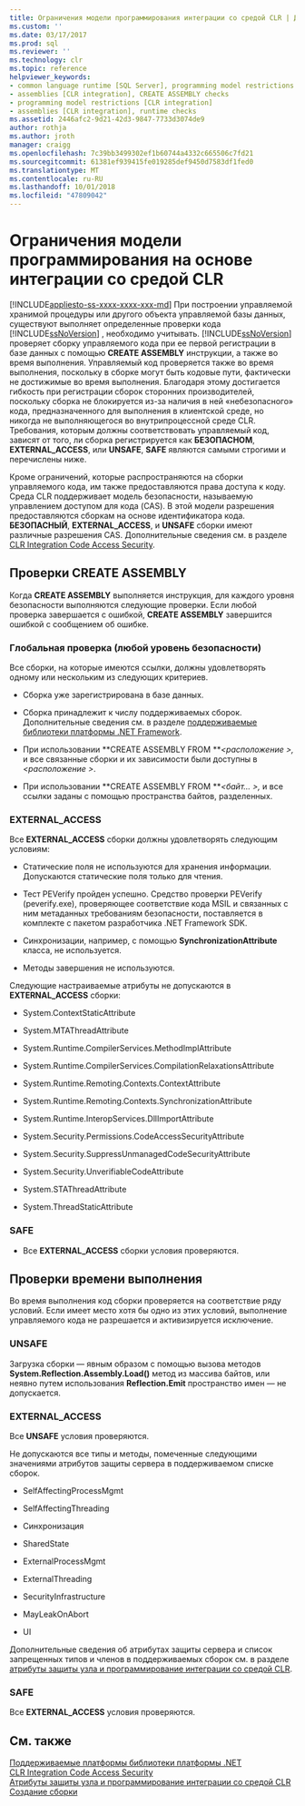 ```yaml
---
title: Ограничения модели программирования интеграции со средой CLR | Документация Майкрософт
ms.custom: ''
ms.date: 03/17/2017
ms.prod: sql
ms.reviewer: ''
ms.technology: clr
ms.topic: reference
helpviewer_keywords:
- common language runtime [SQL Server], programming model restrictions
- assemblies [CLR integration], CREATE ASSEMBLY checks
- programming model restrictions [CLR integration]
- assemblies [CLR integration], runtime checks
ms.assetid: 2446afc2-9d21-42d3-9847-7733d3074de9
author: rothja
ms.author: jroth
manager: craigg
ms.openlocfilehash: 7c39bb3499302ef1b60744a4332c665506c7fd21
ms.sourcegitcommit: 61381ef939415fe019285def9450d7583df1fed0
ms.translationtype: MT
ms.contentlocale: ru-RU
ms.lasthandoff: 10/01/2018
ms.locfileid: "47809042"
---
```

# <a name="clr-integration-programming-model-restrictions"></a>Ограничения модели программирования на основе интеграции со средой CLR
[!INCLUDE[appliesto-ss-xxxx-xxxx-xxx-md](../../../includes/appliesto-ss-xxxx-xxxx-xxx-md.md)]
  При построении управляемой хранимой процедуры или другого объекта управляемой базы данных, существуют выполняет определенные проверки кода [!INCLUDE[ssNoVersion](../../../includes/ssnoversion-md.md)] , необходимо учитывать. [!INCLUDE[ssNoVersion](../../../includes/ssnoversion-md.md)] проверяет сборку управляемого кода при ее первой регистрации в базе данных с помощью **CREATE ASSEMBLY** инструкции, а также во время выполнения. Управляемый код проверяется также во время выполнения, поскольку в сборке могут быть кодовые пути, фактически не достижимые во время выполнения.  Благодаря этому достигается гибкость при регистрации сборок сторонних производителей, поскольку сборка не блокируется из-за наличия в ней «небезопасного» кода, предназначенного для выполнения в клиентской среде, но никогда не выполняющегося во внутрипроцессной среде CLR. Требования, которым должны соответствовать управляемый код, зависят от того, ли сборка регистрируется как **БЕЗОПАСНОМ**, **EXTERNAL_ACCESS**, или **UNSAFE**, **SAFE** являются самыми строгими и перечислены ниже.  
  
 Кроме ограничений, которые распространяются на сборки управляемого кода, им также предоставляются права доступа к коду. Среда CLR поддерживает модель безопасности, называемую управлением доступом для кода (CAS). В этой модели разрешения предоставляются сборкам на основе идентификатора кода. **БЕЗОПАСНЫЙ**, **EXTERNAL_ACCESS**, и **UNSAFE** сборки имеют различные разрешения CAS. Дополнительные сведения см. в разделе [CLR Integration Code Access Security](../../../relational-databases/clr-integration/security/clr-integration-code-access-security.md).  
  
## <a name="create-assembly-checks"></a>Проверки CREATE ASSEMBLY  
 Когда **CREATE ASSEMBLY** выполняется инструкция, для каждого уровня безопасности выполняются следующие проверки.  Если любой проверка завершается с ошибкой, **CREATE ASSEMBLY** завершится ошибкой с сообщением об ошибке.  
  
### <a name="global-any-security-level"></a>Глобальная проверка (любой уровень безопасности)  
 Все сборки, на которые имеются ссылки, должны удовлетворять одному или нескольким из следующих критериев.  
  
-   Сборка уже зарегистрирована в базе данных.  
  
-   Сборка принадлежит к числу поддерживаемых сборок. Дополнительные сведения см. в разделе [поддерживаемые библиотеки платформы .NET Framework](../../../relational-databases/clr-integration/database-objects/supported-net-framework-libraries.md).  
  
-   При использовании **CREATE ASSEMBLY FROM ***\<расположение >,* и все связанные сборки и их зависимости были доступны в  *\<расположение >*.  
  
-   При использовании **CREATE ASSEMBLY FROM ***\<байт... >,* и все ссылки заданы с помощью пространства байтов, разделенных.  
  
### <a name="externalaccess"></a>EXTERNAL_ACCESS  
 Все **EXTERNAL_ACCESS** сборки должны удовлетворять следующим условиям:  
  
-   Статические поля не используются для хранения информации. Допускаются статические поля только для чтения.  
  
-   Тест PEVerify пройден успешно. Средство проверки PEVerify (peverify.exe), проверяющее соответствие кода MSIL и связанных с ним метаданных требованиям безопасности, поставляется в комплекте с пакетом разработчика .NET Framework SDK.  
  
-   Синхронизации, например, с помощью **SynchronizationAttribute** класса, не используется.  
  
-   Методы завершения не используются.  
  
 Следующие настраиваемые атрибуты не допускаются в **EXTERNAL_ACCESS** сборки:  
  
-   System.ContextStaticAttribute  
  
-   System.MTAThreadAttribute  
  
-   System.Runtime.CompilerServices.MethodImplAttribute  
  
-   System.Runtime.CompilerServices.CompilationRelaxationsAttribute  
  
-   System.Runtime.Remoting.Contexts.ContextAttribute  
  
-   System.Runtime.Remoting.Contexts.SynchronizationAttribute  
  
-   System.Runtime.InteropServices.DllImportAttribute  
  
-   System.Security.Permissions.CodeAccessSecurityAttribute  
  
-   System.Security.SuppressUnmanagedCodeSecurityAttribute  
  
-   System.Security.UnverifiableCodeAttribute  
  
-   System.STAThreadAttribute  
  
-   System.ThreadStaticAttribute  
  
### <a name="safe"></a>SAFE  
  
-   Все **EXTERNAL_ACCESS** сборки условия проверяются.  
  
## <a name="runtime-checks"></a>Проверки времени выполнения  
 Во время выполнения код сборки проверяется на соответствие ряду условий. Если имеет место хотя бы одно из этих условий, выполнение управляемого кода не разрешается и активизируется исключение.  
  
### <a name="unsafe"></a>UNSAFE  
 Загрузка сборки — явным образом с помощью вызова методов **System.Reflection.Assembly.Load()** метод из массива байтов, или неявно путем использования **Reflection.Emit** пространство имен — не допускается.  
  
### <a name="externalaccess"></a>EXTERNAL_ACCESS  
 Все **UNSAFE** условия проверяются.  
  
 Не допускаются все типы и методы, помеченные следующими значениями атрибутов защиты сервера в поддерживаемом списке сборок.  
  
-   SelfAffectingProcessMgmt  
  
-   SelfAffectingThreading  
  
-   Синхронизация  
  
-   SharedState  
  
-   ExternalProcessMgmt  
  
-   ExternalThreading  
  
-   SecurityInfrastructure  
  
-   MayLeakOnAbort  
  
-   UI  
  
 Дополнительные сведения об атрибутах защиты сервера и список запрещенных типов и членов в поддерживаемых сборок см. в разделе [атрибуты защиты узла и программирование интеграции со средой CLR](../../../relational-databases/clr-integration-security-host-protection-attributes/host-protection-attributes-and-clr-integration-programming.md).  
  
### <a name="safe"></a>SAFE  
 Все **EXTERNAL_ACCESS** условия проверяются.  
  
## <a name="see-also"></a>См. также  
 [Поддерживаемые платформы библиотеки платформы .NET](../../../relational-databases/clr-integration/database-objects/supported-net-framework-libraries.md)   
 [CLR Integration Code Access Security](../../../relational-databases/clr-integration/security/clr-integration-code-access-security.md)   
 [Атрибуты защиты узла и программирование интеграции со средой CLR](../../../relational-databases/clr-integration-security-host-protection-attributes/host-protection-attributes-and-clr-integration-programming.md)   
 [Создание сборки](../../../relational-databases/clr-integration/assemblies/creating-an-assembly.md)  
  
  
